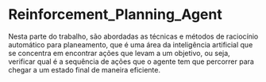 # Reinforcement_Planning_Agent
Nesta parte do trabalho, são abordadas as técnicas e métodos de raciocínio automático para planeamento,  que é uma área da inteligência artificial que se concentra em encontrar ações que levam a um objetivo, ou  seja, verificar qual é a sequência de ações que o agente tem que percorrer para chegar a um estado final de  maneira eficiente.
